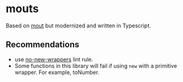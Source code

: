 # mouts

Based on [mout](https://github.com/mout/mout) but modernized and written in Typescript.

## Recommendations

- use [no-new-wrappers](https://eslint.org/docs/latest/rules/no-new-wrappers) lint rule.
- Some functions in this library will fail if using `new` with a primitive wrapper. For example, toNumber.
